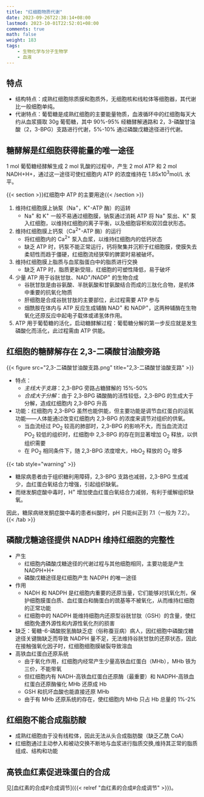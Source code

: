 ```yaml
---
title: "红细胞物质代谢"
date: 2023-09-26T22:38:14+08:00
lastmod: 2023-10-01T22:52:01+08:00
comments: true
math: false
weight: 183
tags:
    - 生物化学与分子生物学
    - 血液
---
```


## 特点

- 结构特点：成熟红细胞除质膜和胞质外，无细胞核和线粒体等细胞器，其代谢比一般细胞单纯。
- 代谢特点：葡萄糖是成熟红细胞的主要能量物质，血液循环中的红细胞每天大约从血浆摄取 30g 葡萄糖，其中 90%-95% 经糖酵解通路和 2，3-磷酸甘油酸（2，3-BPG）支路进行代谢，5%-10% 通过磷酸戊糖途径进行代谢。

## 糖酵解是红细胞获得能量的唯一途径

1 mol 葡萄糖经酵解生成 2 mol 乳酸的过程中，产生 2 mol ATP 和 2 mol NADH+H+，通过这一途径可使红细胞内 ATP 的浓度维持在 1.85x10<sup>3</sup>mol/L 水平。

{{< section >}}红细胞中 ATP 的主要用途{{< /section >}}

1. 维持红细胞膜上钠泵（Na<sup>+</sup>，K<sup>+</sup>-ATP 酶）的运转
    - Na<sup>+</sup> 和 K<sup>+</sup> 一般不易通过细胞膜，钠泵通过消耗 ATP 将 Na<sup>+</sup> 泵出、K<sup>+</sup> 泵入红细胞，以维持红细胞的离子平衡，以及细胞容积和双凹盘状形态。
2. 维持红细胞膜上钙泵（Ca<sup>2+</sup>-ATP 酶）的运行
    - 将红细胞内的 Ca<sup>2+</sup> 泵入血浆，以维持红细胞内的低钙状态
    - 缺乏 ATP 时，钙泵不能正常运行，钙将聚集并沉积于红细胞膜，使膜失去柔韧性而趋于僵硬，红细胞流经狭窄的脾窦时易被破坏。
3. 维持红细胞膜上脂质与血浆脂蛋白中的脂质进行交换
    - 缺乏 ATP 时，脂质更新受阻，红细胞的可塑性降低，易于破坏
4. 少量 ATP 用于谷胱甘肽、NAD<sup>+</sup>/NADP<sup>+</sup> 的生物合成
    - 谷胱甘肽是由谷氨酸、半胱氨酸和甘氨酸结合而成的三肽化合物，是机体中重要的抗氧化物质
    - 肝细胞是合成谷胱甘肽的主要部位，此过程需要 ATP 参与
    - 烟酰胺在体内与 ATP 反应生成辅酶 NAD<sup>+</sup> 和 NADP<sup>+</sup>，这两种辅酶在生物氧化还原反应中起电子载体或递氢体作用。
5. ATP 用于葡萄糖的活化，启动糖酵解过程：葡萄糖分解的第一步反应就是发生磷酸化而活化，此过程需由 ATP 供能。

## 红细胞的糖酵解存在 2,3-二磷酸甘油酸旁路

{{< figure src="2,3-二磷酸甘油酸支路.png" title="2,3-二磷酸甘油酸支路" >}}

- 特点：
    - *主线大于支路*：2,3-BPG 旁路占糖酵解的 15%-50%
    - *合成大于分解*：由于 2,3-BPG 磷酸酶的活性较低，2,3-BPG 的生成大于分解，造成红细胞内 2,3-BPG 升高
- 功能：红细胞内 2,3-BPG 虽然也能供能，但主要功能是调节血红蛋白的运氧功能——人体能通过改变红细胞内 2,3-BPG 的浓度来调节对组织的供氧。
    - 当血流经过 PO<sub>2</sub> 较高的肺部时，2,3-BPG 的影响不大，而当血流流过 PO<sub>2</sub> 较低的组织时，红细胞中 2,3-BPG 的存在则显著增加 O<sub>2</sub> 释放，以供组织需要
    - 在 PO<sub>2</sub> 相同条件下，随 2,3-BPG 浓度增大，HbO<sub>2</sub> 释放的 O<sub>2</sub> 增多

{{< tab style="warning" >}}
- 糖尿病患者由于组织糖利用障碍，2,3-BPG 支路也减弱，2,3-BPG 生成减少，血红蛋白氧结合力增强，引起组织缺氧。
- 而继发酮症酸中毒时，H<sup>+</sup> 增加使血红蛋白氧结合力减弱，有利于缓解组织缺氧。

因此，糖尿病继发酮症酸中毒的患者纠酸时，pH 只能纠正到 7.1（一般为 7.2）。
{{< /tab >}}

## 磷酸戊糖途径提供 NADPH 维持红细胞的完整性

- 产生
    - 红细胞内磷酸戊糖途径的代谢过程与其他细胞相同，主要功能是产生 NADPH+H+
    - 磷酸戊糖途径是红细胞产生 NADPH 的唯一途径
- 作用
    - NADH 和 NADPH 是红细胞内重要的还原当量，它们能够对抗氧化剂，保护细胞膜蛋白质、血红蛋白和酶蛋白的巯基等不被氧化，从而维持红细胞的正常功能
    - 红细胞中的 NADPH 能维持细胞内还原型谷胱甘肽（GSH）的含量，使红细胞免遭外源性和内源性氧化剂的损害
- 缺乏：葡糖-6-磷酸脱氢酶缺乏症（俗称蚕豆病）病人，因红细胞中磷酸戊糖途径关键酶缺乏而导致 NADPH 量不足，无法维持谷胱甘肽的还原状态，因此在接触强氧化因子时，红细胞细胞膜破裂导致溶血
- 高铁血红蛋白还原系统
    - 由于氧化作用，红细胞内经常产生少量高铁血红蛋白（MHb），MHb 铁为三价，不能带氧
    - 但红细胞内有 NADH-高铁血红蛋白还原酶（最重要）和 NADPH-高铁血红蛋白还原酶催化 MHb 还原成 Hb
    - GSH 和抗坏血酸也能直接还原 MHb
    - 由于有 MHb 还原系统的存在，使红细胞内 MHb 只占 Hb 总量的 1%-2%

## 红细胞不能合成脂肪酸

- 成熟红细胞由于没有线粒体，因此无法从头合成脂肪酸（缺乏乙酰 CoA）
- 红细胞通过主动参入和被动交换不断地与血浆进行脂质交换,维持其正常的脂质组成、结构和功能

## 高铁血红素促进珠蛋白的合成

见[血红素的合成#合成调节]({{< relref "血红素的合成#合成调节" >}})。
